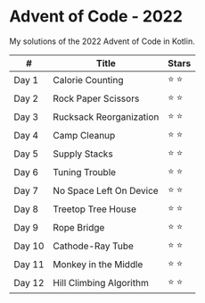 # Advent of Code - 2022

My solutions of the 2022 Advent of Code in Kotlin.

\# | Title | Stars         |
------------ | ------------- |---------------| 
Day 1 | Calorie Counting  | :star: :star: |
Day 2 | Rock Paper Scissors | :star: :star: |
Day 3 | Rucksack Reorganization | :star: :star: |
Day 4 | Camp Cleanup | :star: :star: |
Day 5 | Supply Stacks | :star: :star: |
Day 6 | Tuning Trouble | :star: :star: |
Day 7 | No Space Left On Device | :star: :star: |
Day 8 | Treetop Tree House | :star: :star: |
Day 9 | Rope Bridge | :star: :star: |
Day 10 | Cathode-Ray Tube | :star: :star: |
Day 11 | Monkey in the Middle | :star: :star: |
Day 12 | Hill Climbing Algorithm | :star: :star: |
